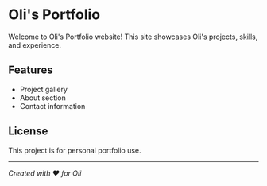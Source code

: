 # Oli's Portfolio

Welcome to Oli's Portfolio website!
This site showcases Oli's projects, skills, and experience.

## Features

- Project gallery
- About section
- Contact information


## License

This project is for personal portfolio use.

---

_Created with ❤️ for Oli_

